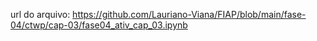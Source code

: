 url do arquivo:
https://github.com/Lauriano-Viana/FIAP/blob/main/fase-04/ctwp/cap-03/fase04_ativ_cap_03.ipynb

